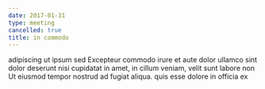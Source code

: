 ```yaml
---
date: 2017-01-31
type: meeting
cancelled: true
title: in commodo
---
```

adipiscing ut ipsum sed Excepteur commodo irure et aute dolor ullamco sint dolor deserunt nisi cupidatat in amet, in cillum veniam, velit sunt labore non Ut eiusmod tempor nostrud ad fugiat aliqua. quis esse dolore in officia ex